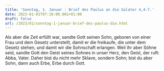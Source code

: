```yaml
---
title: 'Sonntag, 1. Januar : Brief des Paulus an die Galater 4,4-7.'
date: 2023-01-01T07:18:00.001+01:00
draft: false
url: /2023/01/sonntag-1-januar-brief-des-paulus-die.html
---
```


Als aber die Zeit erfüllt war, sandte Gott seinen Sohn, geboren von einer Frau und dem Gesetz unterstellt, damit er die freikaufe, die unter dem Gesetz stehen, und damit wir die Sohnschaft erlangen. Weil ihr aber Söhne seid, sandte Gott den Geist seines Sohnes in unser Herz, den Geist, der ruft: Abba, Vater. Daher bist du nicht mehr Sklave, sondern Sohn; bist du aber Sohn, dann auch Erbe, Erbe durch Gott.
